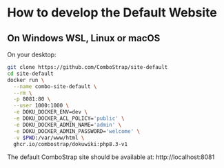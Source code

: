# How to develop the Default Website


## On Windows WSL, Linux or macOS

On your desktop:
```bash
git clone https://github.com/ComboStrap/site-default
cd site-default
docker run \
  --name combo-site-default \
  --rm \
  -p 8081:80 \
  --user 1000:1000 \
  -e DOKU_DOCKER_ENV=dev \
  -e DOKU_DOCKER_ACL_POLICY='public' \
  -e DOKU_DOCKER_ADMIN_NAME='admin' \
  -e DOKU_DOCKER_ADMIN_PASSWORD='welcome' \
  -v $PWD:/var/www/html \
  ghcr.io/combostrap/dokuwiki:php8.3-v1
```
The default ComboStrap site should be available at: http://localhost:8081 